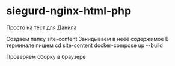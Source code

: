 # siegurd-nginx-html-php
Просто на тест для Данила




 Создаем папку site-content
 Закидываем в неёё содержимое
 В терминале пишем cd site-content
 docker-compose up --build
 
 Проверяем сборку в браузере

